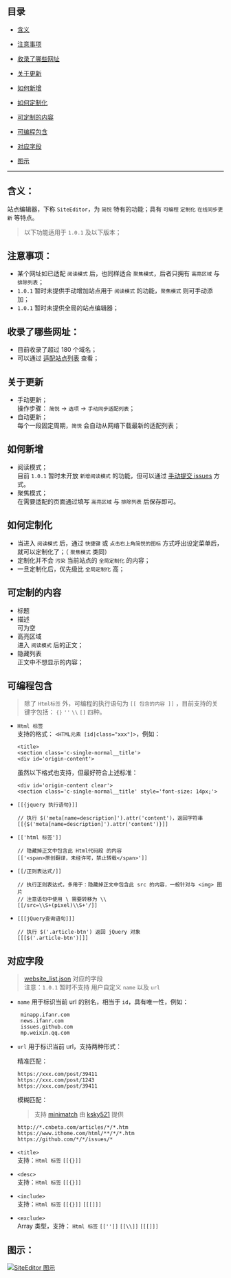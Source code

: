 目录
---
- [含义](https://github.com/Kenshin/simpread/wiki/%E7%AB%99%E7%82%B9%E7%BC%96%E8%BE%91%E5%99%A8#%E5%90%AB%E4%B9%89)
- [注意事项](https://github.com/Kenshin/simpread/wiki/%E7%AB%99%E7%82%B9%E7%BC%96%E8%BE%91%E5%99%A8#%E6%B3%A8%E6%84%8F%E4%BA%8B%E9%A1%B9)

- [收录了哪些网址](https://github.com/Kenshin/simpread/wiki/%E7%AB%99%E7%82%B9%E7%BC%96%E8%BE%91%E5%99%A8#%E6%94%B6%E5%BD%95%E4%BA%86%E5%93%AA%E4%BA%9B%E7%BD%91%E5%9D%80)
- [关于更新](https://github.com/Kenshin/simpread/wiki/%E7%AB%99%E7%82%B9%E7%BC%96%E8%BE%91%E5%99%A8#%E5%85%B3%E4%BA%8E%E6%9B%B4%E6%96%B0)
- [如何新增](https://github.com/Kenshin/simpread/wiki/%E7%AB%99%E7%82%B9%E7%BC%96%E8%BE%91%E5%99%A8#%E5%A6%82%E4%BD%95%E6%96%B0%E5%A2%9E)
- [如何定制化](https://github.com/Kenshin/simpread/wiki/%E7%AB%99%E7%82%B9%E7%BC%96%E8%BE%91%E5%99%A8#%E5%A6%82%E4%BD%95%E5%AE%9A%E5%88%B6%E5%8C%96)
- [可定制的内容](https://github.com/Kenshin/simpread/wiki/%E7%AB%99%E7%82%B9%E7%BC%96%E8%BE%91%E5%99%A8#%E5%8F%AF%E5%AE%9A%E5%88%B6%E7%9A%84%E5%86%85%E5%AE%B9)
- [可编程包含](https://github.com/Kenshin/simpread/wiki/%E7%AB%99%E7%82%B9%E7%BC%96%E8%BE%91%E5%99%A8#%E5%8F%AF%E7%BC%96%E7%A8%8B%E5%8C%85%E5%90%AB)
- [对应字段](https://github.com/Kenshin/simpread/wiki/%E7%AB%99%E7%82%B9%E7%BC%96%E8%BE%91%E5%99%A8#%E5%AF%B9%E5%BA%94%E5%AD%97%E6%AE%B5)
- [图示](https://github.com/Kenshin/simpread/wiki/%E7%AB%99%E7%82%B9%E7%BC%96%E8%BE%91%E5%99%A8#%E5%9B%BE%E7%A4%BA)

***

含义：
---

站点编辑器，下称 `SiteEditor`，为 `简悦` 特有的功能；具有 `可编程` `定制化` `在线同步更新` 等特点。

> 以下功能适用于 `1.0.1` 及以下版本；

注意事项：
---
- 某个网址如已适配 `阅读模式` 后，也同样适合 `聚焦模式`，后者只拥有 `高亮区域` 与 `排除列表`； 
- `1.0.1` 暂时未提供手动增加站点用于 `阅读模式` 的功能，`聚焦模式` 则可手动添加；
- `1.0.1` 暂时未提供全局的站点编辑器；

收录了哪些网址：
---

- 目前收录了超过 180 个域名；
- 可以通过 [适配站点列表](https://github.com/Kenshin/simpread/wiki/适配站点列表) 查看；

关于更新
---

- 手动更新；  
  操作步骤： `简悦` → `选项` → `手动同步适配列表`；
- 自动更新；  
  每个一段固定周期，`简悦` 会自动从网络下载最新的适配列表；

如何新增
---

- 阅读模式；  
  目前 `1.0.1` 暂时未开放 `新增阅读模式` 的功能，但可以通过 [手动提交 issues](https://github.com/Kenshin/simpread/labels/new%20site) 方式。
- 聚焦模式；  
  在需要适配的页面通过填写 `高亮区域` 与 `排除列表` 后保存即可。

如何定制化
---

- 当进入 `阅读模式` 后，通过 `快捷键` 或 `点击右上角简悦的图标` 方式呼出设定菜单后，就可以定制化了；（ `聚焦模式` 类同）
- 定制化并不会 `污染` 当前站点的 `全局定制化` 的内容；
- 一旦定制化后，优先级比 `全局定制化` 高；

可定制的内容
---

- 标题
- 描述  
  可为空
- 高亮区域  
  进入 `阅读模式` 后的正文；
- 隐藏列表  
  正文中不想显示的内容；

可编程包含
---

> 除了 `Html标签` 外，可编程的执行语句为 `[[ 包含的内容 ]]` ，目前支持的关键字包括： `{}` `''` `\\` `[]` 四种。

- `Html 标签`  
  支持的格式： `<HTML元素 [id|class="xxx"]>`，例如：
  ```
  <title>
  <section class='c-single-normal__title'>
  <div id='origin-content'>
  ```
  虽然以下格式也支持，但最好符合上述标准：
  ```
  <div id='origin-content clear'>
  <section class='c-single-normal__title' style='font-size: 14px;'>
  ```

- `[[{jquery 执行语句}]]`
  ```
  // 执行 $('meta[name=description]').attr('content')，返回字符串
  [[{$('meta[name=description]').attr('content')}]]
  ```

- `[['html 标签']]`
  ```
  // 隐藏掉正文中包含此 Html代码段 的内容
  [['<span>原创翻译，未经许可，禁止转载</span>']]
  ```

- `[[/正则表达式/]]`
  ```
  // 执行正则表达式，多用于：隐藏掉正文中包含此 src 的内容，一般针对与 <img> 图片
  // 注意语句中使用 \ 需要转移为 \\
  [[/src=\\S+(pixel)\\S+'/]]
  ```

- `[[[jQuery查询语句]]]`
  ```
  // 执行 $('.article-btn') 返回 jQuery 对象
  [[[$('.article-btn')]]]
  ```

对应字段
---

> [website_list.json](http://ojec5ddd5.bkt.clouddn.com/website_list_v2.json) 对应的字段  
> 注意：`1.0.1` 暂时不支持 用户自定义 `name` 以及 `url`

- `name`
  用于标识当前 url 的别名，相当于 `id`，具有唯一性，例如：  
  ```
   minapp.ifanr.com
   news.ifanr.com
   issues.github.com
   mp.weixin.qq.com
   ```

- `url`
  用于标识当前 url，支持两种形式：
  
   精准匹配：
   ```
   https://xxx.com/post/39411
   https://xxx.com/post/1243
   https://xxx.com/post/39411
   ```
  
   模糊匹配：
   > 支持 [minimatch](https://github.com/isaacs/minimatch) 由 [ksky521](https://github.com/ksky521) 提供
   ```
   http://*.cnbeta.com/articles/*/*.htm
   https://www.ithome.com/html/**/*/*.htm
   https://github.com/*/*/issues/*
   ```

- `<title>`  
  支持：`Html 标签` `[[{}]]`

- `<desc>`  
  支持：`Html 标签` `[[{}]]`

- `<include>`  
  支持：`Html 标签` `[[{}]]` `[[[]]]`

- `<exclude>`  
  Array 类型，支持： `Html 标签` `[['']]` `[[\\]]` `[[[]]]`

图示：
---

[![SiteEditor 图示](http://ojec5ddd5.bkt.clouddn.com/site_editor.png)](http://ojec5ddd5.bkt.clouddn.com/site_editor.png)